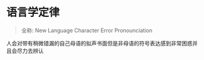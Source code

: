 # 语言学定律

> 全称: New Language Character Error Pronounciation

人会对带有稍微错漏的自己母语的拟声书面但是非母语的符号表达感到非常困惑并且会尽力去辨认
